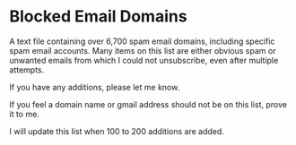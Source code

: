 # Blocked Email Domains
A text file containing over 6,700 spam email domains, including specific spam email accounts.  Many items on this list are either obvious spam or unwanted emails from which I could not unsubscribe, even after multiple attempts.

If you have any additions, please let me know.

If you feel a domain name or gmail address should not be on this list, prove it to me.

I will update this list when 100 to 200 additions are added.
